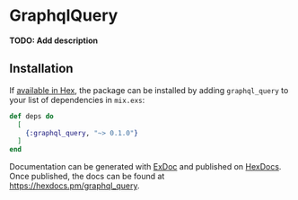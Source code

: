 # GraphqlQuery

**TODO: Add description**

## Installation

If [available in Hex](https://hex.pm/docs/publish), the package can be installed
by adding `graphql_query` to your list of dependencies in `mix.exs`:

```elixir
def deps do
  [
    {:graphql_query, "~> 0.1.0"}
  ]
end
```

Documentation can be generated with [ExDoc](https://github.com/elixir-lang/ex_doc)
and published on [HexDocs](https://hexdocs.pm). Once published, the docs can
be found at <https://hexdocs.pm/graphql_query>.

